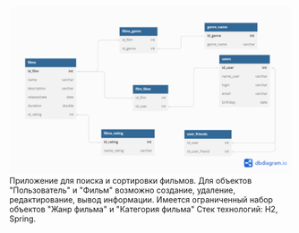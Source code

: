 ![](https://github.com/Sergey19911991/java-filmorate/blob/add-database/Untitled.png)  
 Приложение для поиска и сортировки фильмов.
Для объектов "Пользователь" и "Фильм" возможно создание, удаление, редактирование, вывод информации. Имеется ограниченный набор объектов "Жанр фильма" и "Категория фильма"
Стек технологий: H2, Spring.
